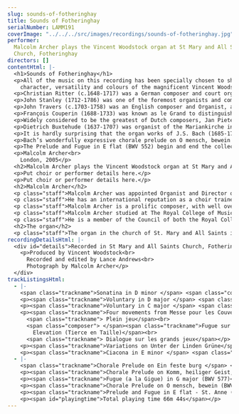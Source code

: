 ```yaml
---
slug: sounds-of-fotheringhay
title: Sounds of Fotheringhay
serialNumber: LAMM191
coverImage: "../../../src/images/recordings/sounds-of-fotheringhay.jpg"
performer:
  Malcolm Archer plays the Vincent Woodstock organ at St Mary and All Saints
  Church, Fotheringhay
directors: []
contentHtml: |-
  <h1>Sounds of Fotheringhay</h1>
  <p>All of the music on this recording has been specially chosen to show off the<br>
    character, versatility and colours of the magnificent Vincent Woodstock organ in Fotheringhay Church, and the programme explores masterworks by English, French, Dutch and German composers who lived between the sixteenth and eighteenth centuries.</p>
  <p>Christian Ritter (c.1648-1717) was a German composer and court organist in Halle and Dresden, later working in Stockholm and Hamburg. Of his organ works, only the Suite in F sharp minor and the Sonatina in D minor survive. His style is not dissimilar to that of his contemporary Dietrich Buxtehude, and his splendid Sonatina in D minor combines free, almost improvisatory figurations in the opening and closing sections with a stricter contrapuntal central section.</p>
  <p>John Stanley (1712-1786) was one of the foremost organists and composers of his generation, and after holding several notable London posts he eventually became organist at the Temple Church in 1734. His brilliance as an organist and harpsichordist was well known and his playing attracted many musicians, including Handel on many occasions, to hear him. He was also known for his remarkable musical memory, and since he was virtually blind from an early age, he could commit the keyboard part of an oratorio to memory after only one playing. His works for the organ include three sets of voluntaries, and all are superbly well-crafted for the instrument, the Voluntary in D major being a fine example. The work consists of an Adagio, Andante, Adagio and Allegro moderato. Additionally, he composed several oratorios, concertos for strings, a masque, a cantata and an opera as well as solo instrumental works and many songs. In 1779, John Stanley succeeded William Boyce as Master of the King’s Band of Musicians.</p>
  <p>John Travers (c.1703-1758) was an English composer and Organist, and like John Stanley studied with Maurice Greene. He was choirmaster at St. George’s Chapel, Windsor, and organist of the Chapel Royal. His compositions include organ voluntaries, services and psalm settings for voice and keyboard. The Voluntary in C major is typical of many similar works from that period, starting with a slow introduction and leading to a trumpet tune, which here displays the rather fine trumpet stop at Fotheringhay.</p>
  <p>François Couperin (1688-1733) was known as le Grand to distinguish him from other members of his highly musical family. His early study was with his father and from 1685-1733 he was organist at St. Gervais in Paris. In 1693, aged 25, he was also chosen as one of the organists at the Chapel Royal at Versailles by Louis XIV and later he was made music master to the royal family and harpsichordist at the royal court. He had immense virtuosity on both organ and harpsichord and he composed a vast number of works for both instruments. The Messe pour les Couvents (Mass for the Convents) consists of 27 pieces which are designed to be used liturgically to accompany the Mass, and many of the titles of these pieces describe the registrations which should be used.</p>
  <p>Widely considered to be the greatest of Dutch composers, Jan Pieterszoon Sweelinck (1562-1621) was a teacher, organist and composer who succeeded his father as organist at the Oude Kerk in Amsterdam. His works consist of sacred and secular choral music and pieces for keyboard, and as a teacher he had a profound influence on a number of composers, including the Germans Scheidemann, Scheidt, Praetorius and Hasse, who themselves widely propagated his compositional techniques. His Variations on Unter der Linden Grüne (Under the Linden Green) are four variations on a Dutch secular song which show admirably the composer’s mastery in writing for the organ.</p>
  <p>Dietrich Buxtehude (1637-1707) was organist of the Mariankirche in Lübeck until his death, and a legend in his own lifetime. The stories of Handel (in 1703) and Bach (in 1705) making pilgrimages to meet him and hear him play (Bach walking 250 miles from Arnstadt) are famous, and are recognition of the high esteem in which he was held by musicians throughout Germany and beyond. Both Handel and Bach wanted to follow him as organist at the Mariankirche, but neither wished to marry his daughter, which was a condition of getting the post! Buxtehude’s organ compositions included preludes, fugues, toccatas, chaconnes and chorale preludes, and these were the models on which Bach based so many of his organ works. Buxtehude’s delightful Ciacona in E minor is a skilfully constructed set of variations over a four bar theme, and the inventiveness of the composer’s approach to this form pre-echoes Bach’s magnificent Passacaglia in C minor, where several of Buxtehude’s compositional techniques are to be found. Buxtehude’s approach to the chorale prelude is similarly inventive and original and these works occupy a prominent place in the composer’s output. Not only are they great in number, but they show a deep understanding of the mood and atmosphere of the texts together with a perfection of compositional technique barely surpassed since.</p>
  <p>It is hardly surprising that the organ works of J.S. Bach (1685-1750) owe much to those of Buxtehude. His Fugue in G (a la Gigue) is similar in form and feel to a jig fugue by Buxtehude for manuals only, and is a work of enormous vivacity and spirit for manuals and pedals.</p>
  <p>Bach’s wonderfully expressive chorale prelude on O mensch, bewein dein sünde gross comes from the Orgelbuchlein, and is set for Passiontide. (O man, your grievous sin bemoan). It uses the Buxtehude model of a decorated chorale melody in the right hand, however the heavy ornamentation here imbues this prelude with an extremely special and deeply intense quality, making it one of Bach’s most moving works for the organ.</p>
  <p>The Prelude and Fugue in E flat (BWV 552) begin and end the collection of organ works known as the Clavierübung part 3. The Prelude is the longest that Bach wrote and employs three musical ideas; the first is in a traditional French Overture style with dotted rhythms, the second idea is a staccato motif with echoes, and the third a passage of running semiquavers. The Fugue is in fact three separate fugues all linked by a common theme and pulse. The first is a five part fugue using Italianate counterpoint, the second is for manuals only and combines a fugue subject in quavers with the common theme, and the third brings back that theme, now syncopated against a sparkling fugue subject in quavers and semiquavers. The three sections of this fugue have been thought to represent the three persons of the Trinity, but there is no evidence that this was in Bach’s mind, since he was using an established historic model. Both the Prelude and the Fugue have gained a richly deserved reputation as some of the very finest music in the organ repertory.</p>
  <p>Malcolm Archer<br>
    London, 2005</p>
  <h2>Malcolm Archer plays the Vincent Woodstock organ at St Mary and All Saints Church, Fotheringhay</h2>
  <p>Put choir or performer details here.</p>
  <p>Put choir or performer details here.</p>
  <h2>Malcolm Archer</h2>
  <p class="staff">Malcolm Archer was appointed Organist and Director of Music at St. Paul’s Cathedral in 2004. He previously held similar appointments at Wells Cathedral and Bristol Cathedral, and prior to that was Assistant Organist at Norwich Cathedral. He directs the world-famous choir at St. Paul’s in their busy schedule of services, concerts, recordings and tours.</p>
  <p class="staff">He has an international reputation as a choir trainer, conductor, organ recitalist and composer, and his many recordings have received critical acclaim. He is also frequently invited to direct choral courses and workshops in North America, and as a recitalist he has played in nine European countries, Canada and the USA, where he is represented by Philip Truckenbrod Concert Artists. His organ recordings cover repertoire as diverse as J.S. Bach and Olivier Messiaen and also include recordings of his own music.</p>
  <p class="staff">Malcolm Archer is a prolific composer, with well over two hundred and fifty published works, and he receives frequent commissions from both sides of the Atlantic. Recent commissions have included works for the Southern Cathedrals Festival at Chichester, and a work for the 350th Festival of the Sons of the Clergy at St. Paul’s.</p>
  <p class="staff">Malcolm Archer studied at The Royal College of Music (where he was an RCO Scholar) and Jesus College Cambridge, where he was Organ Scholar. He studied the organ with Ralph Downes, Dame Gillian Weir and Nicolas Kynaston, and composition with Alan Ridout and Dr Herbert Sumsion.</p>
  <p class="staff">He is a member of the Council of both the Royal College of Organists and the Guild of Church Musicians, and he was recently awarded the Honorary Fellowship of the Guild of Church Musicians for his services to church music over many years.</p>
  <h2>The organ</h2>
  <p class="staff">The organ in the church of St. Mary and All Saints in Fotheringhay is “Opus 22” built by Vincent Woodstock. It stands in a prominent position, close to the altar. The use of hammered metal for the front pipes and a solid oak case give the appearance, as a visitor mentioned during the installation in 2000, that “it looks as if it had always stood there”. The organ has mechanical key, pedal and stop action. The natural keys are covered with bone and the sharps are made of ebony with boxwood inlays. The stop knobs are also in ebony, with each name inscribed on a porcelain inlay. The wind system has a single traditional bellows feeding both manual divisions, the pedal being winded separately. The compass of the keyboards is CC - g 56 notes. The compass of the pedals is CC - f 30 notes. The pedal board is straight/concave.</p>
recordingDetailsHtml: |-
  <div id="details">Recorded in St Mary and All Saints Church, Fotheringhay on 26th July 2005 by kind permission of the Vicar and Churchwardens
    <p>Produced by Vincent Woodstock<br>
      Recorded and edited by Lance Andrews<br>
      Photograph by Malcolm Archer</p>
  </div>
trackListingsHtml:
  - |-
    <span class="trackname">Sonatina in D minor </span> <span class="composer">Christian Ritter</span>
    <p><span class="trackname">Voluntary in D major </span> <span class="composer">John Stanley</span></p>
    <p><span class="trackname">Voluntary in C major </span> <span class="composer">John Travers</span></p>
    <p><span class="trackname">Four movements from Messe pour les Couvents</span><span class="composer"> François Couperin</span><br>
      <span class="trackname"> Plein jeu</span><br>
      <span class="composer"> </span><span class="trackname">Fugue sur la Trompette<br>
        Elevation (Tierce en Taille)</span><br>
      <span class="trackname"> Dialogue sur les grands jeux</span></p>
    <p><span class="trackname">Variations on Unter der Linden Grüne</span><span class="composer"> Jan Pieterszoon Sweelinck</span></p>
    <p><span class="trackname">Ciacona in E minor </span> <span class="composer">Dietrich Buxtehude</span></p>
  - |-
    <span class="trackname">Chorale Prelude on Ein feste burg </span> <span class="composer">Dietrich Buxtehude</span>
    <p><span class="trackname">Chorale Prelude on Komm, heiliger Geist, Herre Gott</span><span class="composer"> Dietrich Buxtehude</span></p>
    <p><span class="trackname">Fugue (a la Gigue) in G major (BWV 577)</span><span class="composer"> Johann Sebastian Bach</span></p>
    <p><span class="trackname">Chorale Prelude on O mensch, bewein (BWV 622) </span> <span class="composer">Johann Sebastian Bach</span></p>
    <p><span class="trackname">Prelude and Fugue in E flat - St. Anne (BWV 552) </span> <span class="composer">Johann Sebastian Bach</span></p>
    <p><span id="playingtime">Total playing time 66m 44s</span></p>
---
```

